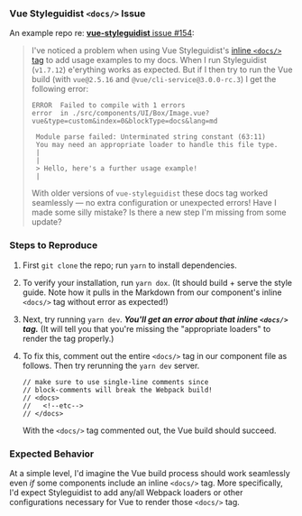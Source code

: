 ### Vue Styleguidist `<docs/>` Issue

An example repo re: [**vue-styleguidist** issue #154](https://github.com/vue-styleguidist/vue-styleguidist/issues/154):

> I've noticed a problem when using Vue Styleguidist's [inline `<docs/>` tag](https://github.com/vue-styleguidist/vue-styleguidist/blob/master/docs/Documenting.md#external-examples-using-doclet-tags) to add usage examples to my docs. When I run Styleguidist (`v1.7.12`) e'erything works as expected. But if I then try to run the Vue build (with `vue@2.5.16` and `@vue/cli-service@3.0.0-rc.3`) I get the following error:
> 
> ```
> ERROR  Failed to compile with 1 errors
> error  in ./src/components/UI/Box/Image.vue?vue&type=custom&index=0&blockType=docs&lang=md
> 
>  Module parse failed: Unterminated string constant (63:11)
>  You may need an appropriate loader to handle this file type.
>  |
>  |
>  > Hello, here's a further usage example!
>  |
> ```
> 
> With older versions of `vue-styleguidist` these docs tag worked seamlessly — no extra configuration or unexpected errors! Have I made some silly mistake? Is there a new step I'm missing from some update?

### Steps to Reproduce

1. First `git clone` the repo; run `yarn` to install dependencies.
2. To verify your installation, run `yarn dox`. (It should build + serve the style guide. Note how it pulls in the Markdown from our component's inline `<docs/>` tag without error as expected!)
3. Next, try running `yarn dev`. **_You'll get an error about that inline `<docs/>` tag._** (It will tell you that you're missing the "appropriate loaders" to render the tag properly.)
4. To fix this, comment out the entire `<docs/>` tag in our component file as follows. Then try rerunning the `yarn dev` server.

    ```
    // make sure to use single-line comments since
    // block-comments will break the Webpack build!
    // <docs>
    //   <!--etc-->
    // </docs>
    ```

    With the `<docs/>` tag commented out, the Vue build should succeed.

### Expected Behavior

At a simple level, I'd imagine the Vue build process should work seamlessly even *if* some components include an inline `<docs/>` tag. More specifically, I'd expect Styleguidist to add any/all Webpack loaders or other configurations necessary for Vue to render those `<docs/>` tag. 